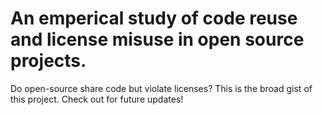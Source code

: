 An emperical study of code reuse and license misuse in open source projects.
============================================================================

Do open-source share code but violate licenses? This is the broad gist of 
this project. Check out for future updates!
